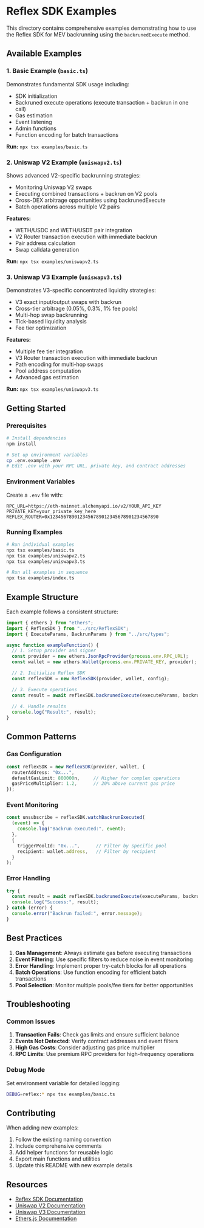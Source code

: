 # Reflex SDK Examples

This directory contains comprehensive examples demonstrating how to use the Reflex SDK for MEV backrunning using the `backrunedExecute` method.

## Available Examples

### 1. Basic Example (`basic.ts`)
Demonstrates fundamental SDK usage including:
- SDK initialization
- Backruned execute operations (execute transaction + backrun in one call)
- Gas estimation
- Event listening
- Admin functions
- Function encoding for batch transactions

**Run:** `npx tsx examples/basic.ts`

### 2. Uniswap V2 Example (`uniswapv2.ts`)
Shows advanced V2-specific backrunning strategies:
- Monitoring Uniswap V2 swaps
- Executing combined transactions + backrun on V2 pools
- Cross-DEX arbitrage opportunities using backrunedExecute
- Batch operations across multiple V2 pairs

**Features:**
- WETH/USDC and WETH/USDT pair integration
- V2 Router transaction execution with immediate backrun
- Pair address calculation
- Swap calldata generation

**Run:** `npx tsx examples/uniswapv2.ts`

### 3. Uniswap V3 Example (`uniswapv3.ts`)
Demonstrates V3-specific concentrated liquidity strategies:
- V3 exact input/output swaps with backrun
- Cross-tier arbitrage (0.05%, 0.3%, 1% fee pools)
- Multi-hop swap backrunning
- Tick-based liquidity analysis
- Fee tier optimization

**Features:**
- Multiple fee tier integration
- V3 Router transaction execution with immediate backrun
- Path encoding for multi-hop swaps
- Pool address computation
- Advanced gas estimation

**Run:** `npx tsx examples/uniswapv3.ts`

## Getting Started

### Prerequisites
```bash
# Install dependencies
npm install

# Set up environment variables
cp .env.example .env
# Edit .env with your RPC URL, private key, and contract addresses
```

### Environment Variables
Create a `.env` file with:
```env
RPC_URL=https://eth-mainnet.alchemyapi.io/v2/YOUR_API_KEY
PRIVATE_KEY=your_private_key_here
REFLEX_ROUTER=0x1234567890123456789012345678901234567890
```

### Running Examples

```bash
# Run individual examples
npx tsx examples/basic.ts
npx tsx examples/uniswapv2.ts
npx tsx examples/uniswapv3.ts

# Run all examples in sequence
npx tsx examples/index.ts
```

## Example Structure

Each example follows a consistent structure:

```typescript
import { ethers } from "ethers";
import { ReflexSDK } from "../src/ReflexSDK";
import { ExecuteParams, BackrunParams } from "../src/types";

async function exampleFunction() {
  // 1. Setup provider and signer
  const provider = new ethers.JsonRpcProvider(process.env.RPC_URL);
  const wallet = new ethers.Wallet(process.env.PRIVATE_KEY, provider);

  // 2. Initialize Reflex SDK
  const reflexSDK = new ReflexSDK(provider, wallet, config);

  // 3. Execute operations
  const result = await reflexSDK.backrunedExecute(executeParams, backrunParams);
  
  // 4. Handle results
  console.log("Result:", result);
}
```

## Common Patterns

### Gas Configuration
```typescript
const reflexSDK = new ReflexSDK(provider, wallet, {
  routerAddress: "0x...",
  defaultGasLimit: 800000n,     // Higher for complex operations
  gasPriceMultiplier: 1.2,      // 20% above current gas price
});
```

### Event Monitoring
```typescript
const unsubscribe = reflexSDK.watchBackrunExecuted(
  (event) => {
    console.log("Backrun executed:", event);
  },
  {
    triggerPoolId: "0x...",      // Filter by specific pool
    recipient: wallet.address,   // Filter by recipient
  }
);
```

### Error Handling
```typescript
try {
  const result = await reflexSDK.backrunedExecute(executeParams, backrunParams);
  console.log("Success:", result);
} catch (error) {
  console.error("Backrun failed:", error.message);
}
```

## Best Practices

1. **Gas Management**: Always estimate gas before executing transactions
2. **Event Filtering**: Use specific filters to reduce noise in event monitoring
3. **Error Handling**: Implement proper try-catch blocks for all operations
4. **Batch Operations**: Use function encoding for efficient batch transactions
5. **Pool Selection**: Monitor multiple pools/fee tiers for better opportunities

## Troubleshooting

### Common Issues

1. **Transaction Fails**: Check gas limits and ensure sufficient balance
2. **Events Not Detected**: Verify contract addresses and event filters
3. **High Gas Costs**: Consider adjusting gas price multiplier
4. **RPC Limits**: Use premium RPC providers for high-frequency operations

### Debug Mode
Set environment variable for detailed logging:
```bash
DEBUG=reflex:* npx tsx examples/basic.ts
```

## Contributing

When adding new examples:

1. Follow the existing naming convention
2. Include comprehensive comments
3. Add helper functions for reusable logic
4. Export main functions and utilities
5. Update this README with new example details

## Resources

- [Reflex SDK Documentation](../README.md)
- [Uniswap V2 Documentation](https://docs.uniswap.org/protocol/V2/introduction)
- [Uniswap V3 Documentation](https://docs.uniswap.org/protocol/introduction)
- [Ethers.js Documentation](https://docs.ethers.org/)
